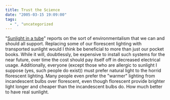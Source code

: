 ```yaml
---
title: Trust the Science
date: "2005-03-15 19:09:00"
tags:
  - ", "uncategorized
---
```

<p> "<a href="http://www.world-science.net/othernews/050310_suntubefrm.htm">Sunlight
in a tube</a>" reports on the sort of environmentalism that we
can and should all support.  Replacing some of our florescent
lighting with transported sunlight would I think be beneficial
to more than just our pocket books.  While it will, doubtlessly,
be expensive to install such systems for the near future, over
time the cost should pay itself off in decreased electrical usage.
Additionally, everyone (except those who are allergic to sunlight
I suppose (yes, such people do exist)) must prefer natural light
to the horrid florescent lighting.  Many people even prefer the
"warmer" lighting from incandescent bulbs over florescent, even
though florescent provide brighter light longer and cheaper than the
incandescent bulbs do.  How much better to have real sunlight.</p>

